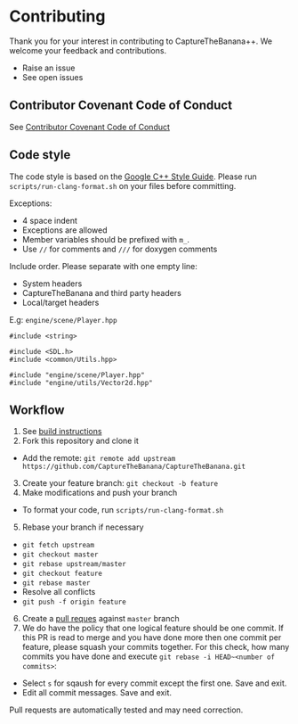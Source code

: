 # Contributing

Thank you for your interest in contributing to CaptureTheBanana++. We welcome your feedback and contributions.

- Raise an issue
- See open issues

## Contributor Covenant Code of Conduct

See [Contributor Covenant Code of Conduct](https://github.com/CaptureTheBanana/CaptureTheBanana/CODE_OF_CONDUCT.md)

## Code style

The code style is based on the [Google C++ Style Guide](https://google.github.io/styleguide/cppguide.html). Please run `scripts/run-clang-format.sh` on your files before committing.

Exceptions:

- 4 space indent
- Exceptions are allowed
- Member variables should be prefixed with `m_`.
- Use `//` for comments and `///` for doxygen comments

Include order. Please separate with one empty line:

- System headers
- CaptureTheBanana and third party headers
- Local/target headers

E.g: `engine/scene/Player.hpp`

```
#include <string>

#include <SDL.h>
#include <common/Utils.hpp>

#include "engine/scene/Player.hpp"
#include "engine/utils/Vector2d.hpp"
```

## Workflow

1. See [build instructions](build-instructions.md)
2. Fork this repository and clone it
  - Add the remote: `git remote add upstream https://github.com/CaptureTheBanana/CaptureTheBanana.git`
3. Create your feature branch: `git checkout -b feature`
4. Make modifications and push your branch
  - To format your code, run `scripts/run-clang-format.sh`
5. Rebase your branch if necessary
  - `git fetch upstream`
  - `git checkout master`
  - `git rebase upstream/master`
  - `git checkout feature`
  - `git rebase master`
  - Resolve all conflicts
  - `git push -f origin feature`
6. Create a [pull reques](https://help.github.com/articles/about-pull-requests/) against `master` branch
7. We do have the policy that one logical feature should be one commit. If this PR is read to merge and you have done more then one commit per feature, please squash your commits together. For this check, how many commits you have done and execute `git rebase -i HEAD~<number of commits>`:
  - Select `s` for sqaush for every commit except the first one. Save and exit.
  - Edit all commit messages. Save and exit.

Pull requests are automatically tested and may need correction.

